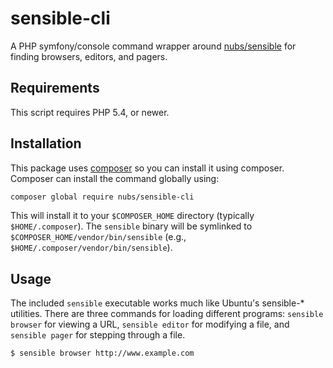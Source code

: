# sensible-cli
A PHP symfony/console command wrapper around [nubs/sensible][sensible] for
finding browsers, editors, and pagers.

## Requirements
This script requires PHP 5.4, or newer.

## Installation
This package uses [composer] so you can install it using composer.  Composer
can install the command globally using:
```bash
composer global require nubs/sensible-cli
```

This will install it to your `$COMPOSER_HOME` directory (typically
`$HOME/.composer`).  The `sensible` binary will be symlinked to
`$COMPOSER_HOME/vendor/bin/sensible` (e.g.,
`$HOME/.composer/vendor/bin/sensible`).

## Usage
The included `sensible` executable works much like Ubuntu's sensible-\*
utilities.  There are three commands for loading different programs:
`sensible browser` for viewing a URL, `sensible editor` for modifying a file,
and `sensible pager` for stepping through a file.

```bash
$ sensible browser http://www.example.com
```

[sensible]: https://github.com/nubs/sensible
[composer]: https://getcomposer.org

